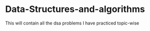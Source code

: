 # Data-Structures-and-algorithms
This will contain all the dsa problems I have practiced topic-wise
